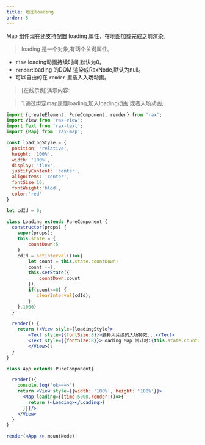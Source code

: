 ```yaml
---
title: 地图loading
order: 5
---
```


Map 组件现在还支持配置 loading 属性，在地图加载完成之前渲染。
> loading 是一个对象,有两个关键属性。
- `time`:loading动画持续时间,默认为0。
- `render`:loading 的DOM 渲染成RaxNode,默认为null。
- 可以自由的在 `render` 里插入入场动画。

> [在线示例]演示内容:

> 1.通过绑定map属性loading,加入loading动画,或者入场动画;

```jsx
import {createElement, PureComponent, render} from 'rax';
import View from 'rax-view';
import Text from 'rax-text';
import {Map} from 'rax-map';

const loadingStyle = {
  position: 'relative',
  height: '100%',
  width: '100%',
  display: 'flex',
  justifyContent: 'center',
  alignItems: 'center',
  fontSize:10,
  fontWeight:'blod',
  color:'red'
}

let cdId = 0;

class Loading extends PureComponent {
  constructor(props) {
    super(props);
    this.state = {
        countDown:5
    }
    cdId = setInterval(()=>{
        let count = this.state.countDown;
        count -=1;
        this.setState({
            countDown:count
        });
        if(count<=0) {
           clearInterval(cdId);
        }
    },1000)
  }

  render() {
    return (<View style={loadingStyle}>
        <Text style={{fontSize:8}}>脑补大片级的入场特效...</Text>
        <Text style={{fontSize:8}}>Loading Map 倒计时:{this.state.countDown}</Text>
        </View>);
  }
}

class App extends PureComponent{

  render(){
    console.log('ok===>')
    return <View style={{width: '100%', height: '100%'}}>
      <Map loading={{time:5000,render:()=>{
        return (<Loading></Loading>)
      }}}/>
    </View>
  }
}

render(<App />,mountNode);


```
